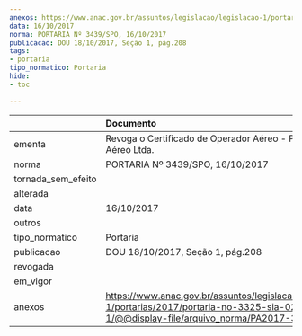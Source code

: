 ```yaml
---
anexos: https://www.anac.gov.br/assuntos/legislacao/legislacao-1/portarias/2017/portaria-no-3325-sia-02-10-2017-1/@@display-file/arquivo_norma/PA2017-3439.pdf
data: 16/10/2017
norma: PORTARIA Nº 3439/SPO, 16/10/2017
publicacao: DOU 18/10/2017, Seção 1, pág.208
tags:
- portaria
tipo_normatico: Portaria
hide: 
- toc 
 
---
```


|                    | Documento                                                                                                                                              |
|:-------------------|:-------------------------------------------------------------------------------------------------------------------------------------------------------|
| ementa             | Revoga o Certificado de Operador Aéreo - Panam Táxi Aéreo Ltda.                                                                                        |
| norma              | PORTARIA Nº 3439/SPO, 16/10/2017                                                                                                                       |
| tornada_sem_efeito |                                                                                                                                                        |
| alterada           |                                                                                                                                                        |
| data               | 16/10/2017                                                                                                                                             |
| outros             |                                                                                                                                                        |
| tipo_normatico     | Portaria                                                                                                                                               |
| publicacao         | DOU 18/10/2017, Seção 1, pág.208                                                                                                                       |
| revogada           |                                                                                                                                                        |
| em_vigor           |                                                                                                                                                        |
| anexos             | https://www.anac.gov.br/assuntos/legislacao/legislacao-1/portarias/2017/portaria-no-3325-sia-02-10-2017-1/@@display-file/arquivo_norma/PA2017-3439.pdf |
